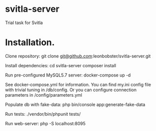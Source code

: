 # svitla-server
Trial task for Svitla

# Installation.

Clone repository:
git clone git@github.com:leonbobster/svitla-server.git

Install dependencies:
cd svitla-server
composer install

Run pre-configured MySQL5.7 server:
docker-compose up -d

See docker-compose.yml for information.
You can find my.ini config file with trivial tuning in /db/config.
Or you can configure connection parameters in /config/parameters.yml

Populate db with fake-data:
php bin/console app:generate-fake-data

Run tests:
./vendor/bin/phpunit tests/

Run web-server:
php -S localhost:8095
